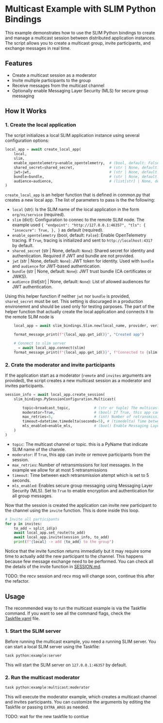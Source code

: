 # Multicast Example with SLIM Python Bindings

This example demonstrates how to use the SLIM Python bindings to create and manage a multicast session between distributed application instances. The script allows you to create a multicast group, invite participants, and exchange messages in real time.

## Features
- Create a multicast session as a moderator
- Invite multiple participants to the group
- Receive messages from the multicast channel
- Optionally enable Messaging Layer Security (MLS) for secure group messaging

## How It Works

### 1. Create the local application

The script initializes a local SLIM application instance using several configuration options:

```python
local_app = await create_local_app(
    local,
    slim,
    enable_opentelemetry=enable_opentelemetry,  # (bool, default: False)
    shared_secret=shared_secret,                # (str | None, default: None)
    jwt=jwt,                                    # (str | None, default: None)
    bundle=bundle,                              # (str | None, default: None)
    audience=audience,                          # (list[str] | None, default: None)
)
```


`create_local_app` is an helper function that is defined in common.py that creates a new local app.
The list of parameters to pass is the the following:

- `local` (str): Is the SLIM name of the local application in the form `org/ns/service` (required).
- `slim` (dict): Configuration to connec to the remote SLIM node. The example used 
        ```{
            "endpoint": "http://127.0.0.1:46357",
            "tls": {
                "insecure": True,
            },
        }``` as default (required).
- `enable_opentelemetry` (bool, default: `False`): Enable OpenTelemetry tracing. If `True`, tracing is initialized and sent to `http://localhost:4317` by default.
- `shared_secret` (str | None, default: `None`): Shared secret for identity and authentication. Required if JWT and bundle are not provided.
- `jwt` (str | None, default: `None`): JWT token for identity. Used with `bundle` and `audience` for JWT-based authentication.
- `bundle` (str | None, default: `None`): JWT trust bundle (CA certificates or JWKS).
- `audience` (list[str] | None, default: `None`): List of allowed audiences for JWT authentication.

Using this helper function if neither `jwt` nor `bundle` is provided, `shared_secret` must be set. This setting is discuraged in a production
environemnt and should be used only for testing parposes. The part of the helper function that actually create the local application and 
connects it to the remote SLIM node is
```python
    local_app = await slim_bindings.Slim.new(local_name, provider, verifier)

    format_message_print(f"{local_app.get_id()}", "Created app")

    # Connect to slim server
    _ = await local_app.connect(slim)
    format_message_print(f"{local_app.get_id()}", f"Connected to {slim['endpoint']}")
```

### 2. Crate the moderator and invite participants

If the application start as a moderator (`remote` and `invites` arguments are provided), the script creates a new
multicast session as a moderator and invites participants.

```python
session_info = await local_app.create_session(
    slim_bindings.PySessionConfiguration.Multicast(

        topic=broadcast_topic,           # (str or tuple) The multicast topic/channel name.
        moderator=True,                  # (bool) If True, this app can invite/remove participants.
        max_retries=5,                   # (int) Number of retransmissions for lost messages.
        timeout=datetime.timedelta(seconds=5), # (timedelta) Time between each retransmission atempt.
        mls_enabled=enable_mls,          # (bool) Enable Messaging Layer Security (MLS) for secure group messaging.
    )
)
```

- `topic`: The multicast channel or topic. this is a PyName that indicate SLIM name of the channle.
- `moderator`: If `True`, this app can invite or remove participants from the session.
- `max_retries`: Number of retransmissions for lost messages. In the example we allow for at most 5 retransmissions
- `timeout`: Time between each retransmission atempt which is set to 5 seconds.
- `mls_enabled`: Enables secure group messaging using Messaging Layer Security (MLS). Set to `True` to enable encryption and authentication for all group messages.

Now that the session is created the application can invite new participant to the channel using the 
`invite` function. This is done inside this loop.
```python
# Invite all participants
for p in invites:
    to_add = split_id(p)
    await local_app.set_route(to_add)
    await local_app.invite(session_info, to_add)
    print(f"{local} -> add {to_add} to the group")
```

Notice that the invite function returns immediatly but it may require some time to actually add the new participant to the channel.
This happens because few message exchange need to be performed. You can check all the details of the invite function in [SESSION.md](../../../SESSION.md).

TODO: the recv session and recv msg will change soon, continue this after the refactor.



## Usage

The recommended way to run the multicast example is via the Taskfile command. If you want to see all the command flags, check the [Taskfile.yaml](../../Taskfile.yaml) file.

### 1. Start the SLIM server

Before running the multicast example, you need a running SLIM server. You can start a local SLIM server using the Taskfile:

```bash
task python:example:server
```

This will start the SLIM server on `127.0.0.1:46357` by default.

### 2. Run the multicast moderator 

```bash
task python:example:multicast:moderator
```

This will execute the moderator example, which creates a multicast channel and invites participants. You can customize the arguments by editing the Taskfile or passing `EXTRA_ARGS` as needed.

TODO: wait for the new taskfile to contiue
